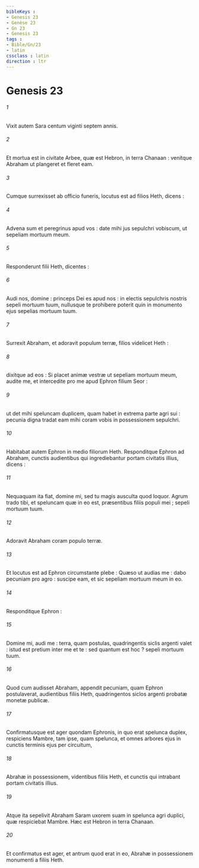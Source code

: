 ```yaml
---
bibleKeys : 
- Genesis 23
- Genèse 23
- Gn 23
- Genesis 23
tags : 
- Bible/Gn/23
- latin
cssclass : latin
direction : ltr
---
```


# Genesis 23

###### 1
Vixit autem Sara centum viginti septem annis.
###### 2
Et mortua est in civitate Arbee, quæ est Hebron, in terra Chanaan : venitque Abraham ut plangeret et fleret eam.
###### 3
Cumque surrexisset ab officio funeris, locutus est ad filios Heth, dicens :
###### 4
Advena sum et peregrinus apud vos : date mihi jus sepulchri vobiscum, ut sepeliam mortuum meum.
###### 5
Responderunt filii Heth, dicentes :
###### 6
Audi nos, domine : princeps Dei es apud nos : in electis sepulchris nostris sepeli mortuum tuum, nullusque te prohibere poterit quin in monumento ejus sepelias mortuum tuum.
###### 7
Surrexit Abraham, et adoravit populum terræ, filios videlicet Heth :
###### 8
dixitque ad eos : Si placet animæ vestræ ut sepeliam mortuum meum, audite me, et intercedite pro me apud Ephron filium Seor :
###### 9
ut det mihi speluncam duplicem, quam habet in extrema parte agri sui : pecunia digna tradat eam mihi coram vobis in possessionem sepulchri.
###### 10
Habitabat autem Ephron in medio filiorum Heth. Responditque Ephron ad Abraham, cunctis audientibus qui ingrediebantur portam civitatis illius, dicens :
###### 11
Nequaquam ita fiat, domine mi, sed tu magis ausculta quod loquor. Agrum trado tibi, et speluncam quæ in eo est, præsentibus filiis populi mei ; sepeli mortuum tuum.
###### 12
Adoravit Abraham coram populo terræ.
###### 13
Et locutus est ad Ephron circumstante plebe : Quæso ut audias me : dabo pecuniam pro agro : suscipe eam, et sic sepeliam mortuum meum in eo.
###### 14
Responditque Ephron :
###### 15
Domine mi, audi me : terra, quam postulas, quadringentis siclis argenti valet : istud est pretium inter me et te : sed quantum est hoc ? sepeli mortuum tuum.
###### 16
Quod cum audisset Abraham, appendit pecuniam, quam Ephron postulaverat, audientibus filiis Heth, quadringentos siclos argenti probatæ monetæ publicæ.
###### 17
Confirmatusque est ager quondam Ephronis, in quo erat spelunca duplex, respiciens Mambre, tam ipse, quam spelunca, et omnes arbores ejus in cunctis terminis ejus per circuitum,
###### 18
Abrahæ in possessionem, videntibus filiis Heth, et cunctis qui intrabant portam civitatis illius.
###### 19
Atque ita sepelivit Abraham Saram uxorem suam in spelunca agri duplici, quæ respiciebat Mambre. Hæc est Hebron in terra Chanaan.
###### 20
Et confirmatus est ager, et antrum quod erat in eo, Abrahæ in possessionem monumenti a filiis Heth.
